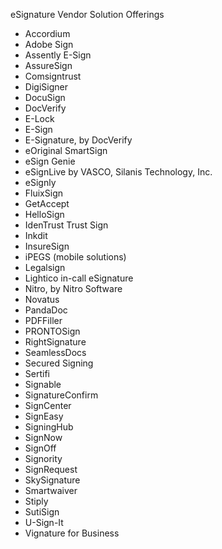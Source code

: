 
eSignature Vendor Solution Offerings
* Accordium
* Adobe Sign
* Assently E-Sign
* AssureSign
* Comsigntrust
* DigiSigner
* DocuSign
* DocVerify
* E-Lock
* E-Sign
* E-Signature, by DocVerify
* eOriginal SmartSign
* eSign Genie
* eSignLive by VASCO, Silanis Technology, Inc.
* eSignly
* FluixSign
* GetAccept
* HelloSign
* IdenTrust Trust Sign
* Inkdit
* InsureSign
* iPEGS (mobile solutions)
* Legalsign
* Lightico in-call eSignature
* Nitro, by Nitro Software
* Novatus
* PandaDoc
* PDFFiller
* PRONTOSign
* RightSignature
* SeamlessDocs
* Secured Signing
* Sertifi
* Signable
* SignatureConfirm
* SignCenter
* SignEasy
* SigningHub
* SignNow
* SignOff
* Signority
* SignRequest
* SkySignature
* Smartwaiver
* Stiply
* SutiSign
* U-Sign-It
* Vignature for Business
